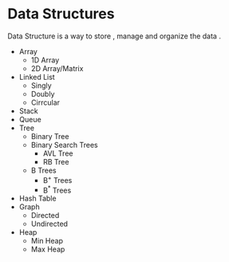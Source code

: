 # Data Structures

Data Structure is a way to store , manage and organize the data .

- Array
  - 1D Array
  - 2D Array/Matrix
- Linked List
  - Singly
  - Doubly
  - Cirrcular
- Stack
- Queue
- Tree
  - Binary Tree
  - Binary Search Trees
    - AVL Tree
    - RB Tree
  - B Trees
    - B<sup>+</sup> Trees
    - B<sup>*</sup> Trees
- Hash Table
- Graph
  - Directed
  - Undirected
- Heap
  - Min Heap
  - Max Heap

